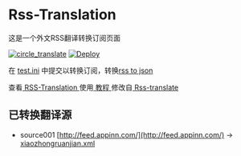 # Rss-Translation

这是一个外文RSS翻译转换订阅页面 

[![circle_translate](https://github.com/sslwn/Rss-Translation/actions/workflows/circle_translate.yml/badge.svg)](https://github.com/sslwn/Rss-Translation/actions/workflows/circle_translate.yml)
[![Deploy](https://github.com/sslwn/Rss-Translation/actions/workflows/jekyll-gh-pages.yml/badge.svg)](https://github.com/sslwn/Rss-Translation/actions/workflows/jekyll-gh-pages.yml)

在 [test.ini](https://github.com/sslwn/Rss-Translation/blob/main/test.ini) 中提交以转换订阅，转换[rss to json](https://rss2json.com/)

查看[ RSS-Translation ](https://sslwn.github.io/RSS-Translation)使用[ 教程 ](https://www.sslwn.net/tutorial/644)修改自[ Rss-translate ](https://github.com/rcy1314/Rss-Translation/)

## 已转换翻译源

 - source001 [http://feed.appinn.com/](http://feed.appinn.com/) -> [xiaozhongruanjian.xml](rss/xiaozhongruanjian.xml)
